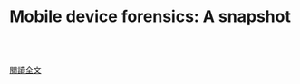 # Mobile device forensics: A snapshot

<!--more-->
<!--204-->
<br><br/>

[閱讀全文](https://search.informit.org/doi/10.3316/informit.419083973174042)

